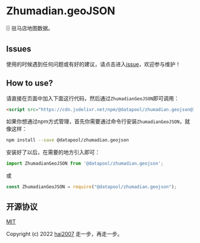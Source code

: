 # Zhumadian.geoJSON
🗄️ 驻马店地图数据。

## Issues
使用的时候遇到任何问题或有好的建议，请点击进入[issue](https://github.com/hai2007/datapool/issues)，欢迎参与维护！

## How to use?

请直接在页面中加入下面这行代码，然后通过```ZhumadianGeoJSON```即可调用：

```html
<script src="https://cdn.jsdelivr.net/npm/@datapool/zhumadian.geojson@1"></script>
```

如果你想通过npm方式管理，首先你需要通过命令行安装``````ZhumadianGeoJSON``````，就像这样：

```bash
npm install --save @datapool/zhumadian.geojson
```

安装好了以后，在需要的地方引入即可：

```js
import ZhumadianGeoJSON from '@datapool/zhumadian.geojson';
```

或

```js
const ZhumadianGeoJSON = require("@datapool/zhumadian.geojson");
```

开源协议
---------------------------------------
[MIT](https://github.com/hai2007/datapool/blob/master/LICENSE)

Copyright (c) 2022 [hai2007](https://hai2007.gitee.io/sweethome/) 走一步，再走一步。
